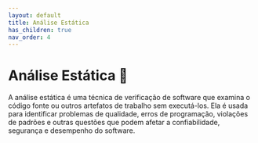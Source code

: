```yaml
---
layout: default
title: Análise Estática
has_children: true
nav_order: 4
---
```


# Análise Estática 🧐

A análise estática é uma técnica de verificação de software que examina o código
fonte ou outros artefatos de trabalho sem executá-los. Ela é usada para
identificar problemas de qualidade, erros de programação, violações de padrões
e outras questões que podem afetar a confiabilidade, segurança e desempenho do
software.